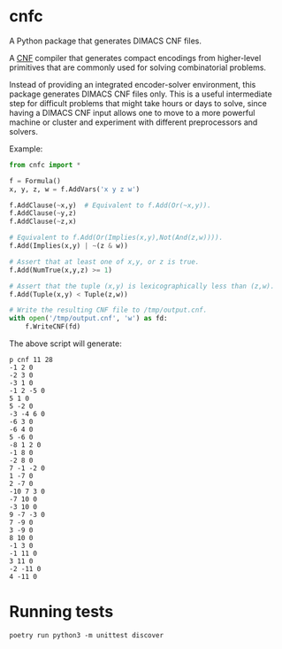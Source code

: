 # cnfc
A Python package that generates DIMACS CNF files.

A [CNF](https://en.wikipedia.org/wiki/Conjunctive_normal_form) compiler that generates
compact encodings from higher-level primitives that are commonly used for solving
combinatorial problems.

Instead of providing an integrated encoder-solver environment, this package generates
DIMACS CNF files only. This is a useful intermediate step for difficult problems that
might take hours or days to solve, since having a DIMACS CNF input allows one to
move to a more powerful machine or cluster and experiment with different preprocessors
and solvers.

Example:

```python
from cnfc import *

f = Formula()
x, y, z, w = f.AddVars('x y z w')

f.AddClause(~x,y)  # Equivalent to f.Add(Or(~x,y)).
f.AddClause(~y,z)
f.AddClause(~z,x)

# Equivalent to f.Add(Or(Implies(x,y),Not(And(z,w)))).
f.Add(Implies(x,y) | ~(z & w))

# Assert that at least one of x,y, or z is true.
f.Add(NumTrue(x,y,z) >= 1)

# Assert that the tuple (x,y) is lexicographically less than (z,w).
f.Add(Tuple(x,y) < Tuple(z,w))

# Write the resulting CNF file to /tmp/output.cnf.
with open('/tmp/output.cnf', 'w') as fd:
    f.WriteCNF(fd)
```

The above script will generate:

```
p cnf 11 28
-1 2 0
-2 3 0
-3 1 0
-1 2 -5 0
5 1 0
5 -2 0
-3 -4 6 0
-6 3 0
-6 4 0
5 -6 0
-8 1 2 0
-1 8 0
-2 8 0
7 -1 -2 0
1 -7 0
2 -7 0
-10 7 3 0
-7 10 0
-3 10 0
9 -7 -3 0
7 -9 0
3 -9 0
8 10 0
-1 3 0
-1 11 0
3 11 0
-2 -11 0
4 -11 0
```

Running tests
=============

```
poetry run python3 -m unittest discover
```
